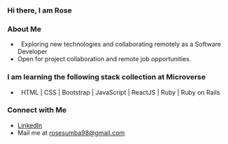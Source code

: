 ### Hi there, I am Rose

<h3> About Me </h3>

- &nbsp; Exploring new technologies and collaborating remotely as a Software Developer
- Open for project collaboration and remote job opportunities. 

<h3>I am learning the following stack collection at Microverse </h3>

- &nbsp; HTML | CSS | Bootstrap | JavaScript | ReactJS | Ruby | Ruby on Rails

###  Connect with Me

 -  [LinkedIn](https://www.linkedin.com/in/rose-sumba-9b36401b5/) 
 - Mail me at rosesumba98@gmail.com 
